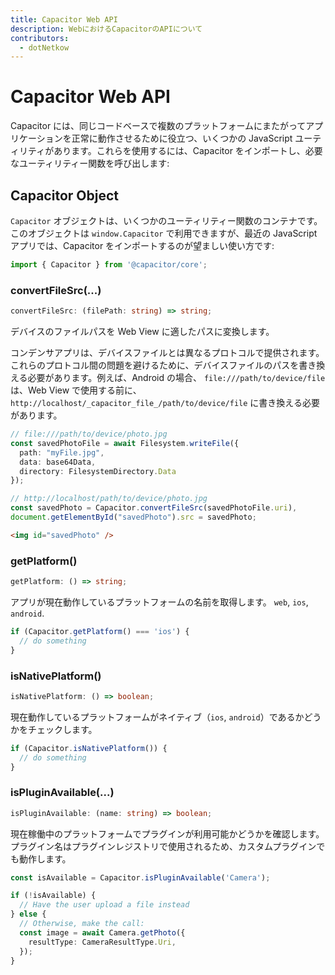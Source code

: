 ```yaml
---
title: Capacitor Web API
description: WebにおけるCapacitorのAPIについて
contributors:
  - dotNetkow
---
```


# Capacitor Web API

Capacitor には、同じコードベースで複数のプラットフォームにまたがってアプリケーションを正常に動作させるために役立つ、いくつかの JavaScript ユーティリティがあります。これらを使用するには、Capacitor をインポートし、必要なユーティリティー関数を呼び出します:

## Capacitor Object

`Capacitor` オブジェクトは、いくつかのユーティリティー関数のコンテナです。このオブジェクトは `window.Capacitor` で利用できますが、最近の JavaScript アプリでは、Capacitor をインポートするのが望ましい使い方です:

```typescript
import { Capacitor } from '@capacitor/core';
```

### convertFileSrc(...)

```typescript
convertFileSrc: (filePath: string) => string;
```

デバイスのファイルパスを Web View に適したパスに変換します。

コンデンサアプリは、デバイスファイルとは異なるプロトコルで提供されます。これらのプロトコル間の問題を避けるために、デバイスファイルのパスを書き換える必要があります。例えば、Android の場合、 `file:///path/to/device/file` は、Web View で使用する前に、 `http://localhost/_capacitor_file_/path/to/device/file` に書き換える必要があります。

```typescript
// file:///path/to/device/photo.jpg
const savedPhotoFile = await Filesystem.writeFile({
  path: "myFile.jpg",
  data: base64Data,
  directory: FilesystemDirectory.Data
});

// http://localhost/path/to/device/photo.jpg
const savedPhoto = Capacitor.convertFileSrc(savedPhotoFile.uri),
document.getElementById("savedPhoto").src = savedPhoto;
```

```html
<img id="savedPhoto" />
```

### getPlatform()

```typescript
getPlatform: () => string;
```

アプリが現在動作しているプラットフォームの名前を取得します。 `web`, `ios`, `android`.

```typescript
if (Capacitor.getPlatform() === 'ios') {
  // do something
}
```

### isNativePlatform()

```typescript
isNativePlatform: () => boolean;
```

現在動作しているプラットフォームがネイティブ（`ios`, `android`）であるかどうかをチェックします。

```typescript
if (Capacitor.isNativePlatform()) {
  // do something
}
```

### isPluginAvailable(...)

```typescript
isPluginAvailable: (name: string) => boolean;
```

現在稼働中のプラットフォームでプラグインが利用可能かどうかを確認します。プラグイン名はプラグインレジストリで使用されるため、カスタムプラグインでも動作します。

```typescript
const isAvailable = Capacitor.isPluginAvailable('Camera');

if (!isAvailable) {
  // Have the user upload a file instead
} else {
  // Otherwise, make the call:
  const image = await Camera.getPhoto({
    resultType: CameraResultType.Uri,
  });
}
```
